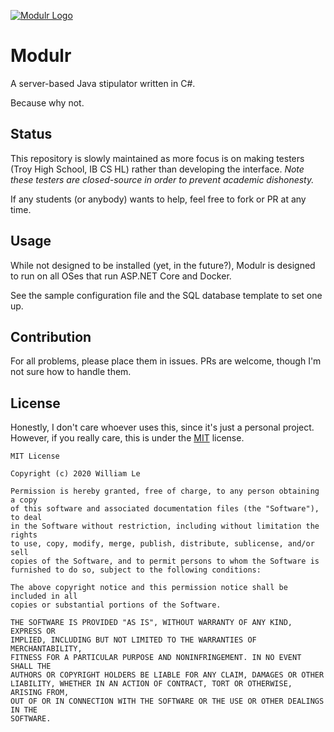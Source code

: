 ﻿[![Modulr Logo](https://modulr.williamle.com/img/paneltransparent.png)](https://modulr.williamle.com)
# Modulr
A server-based Java stipulator written in C#.

Because why not.

## Status
This repository is slowly maintained as more focus is on making testers (Troy High School, IB CS HL) rather than developing the interface. *Note these testers are closed-source in order to prevent academic dishonesty.*

If any students (or anybody) wants to help, feel free to fork or PR at any time.

## Usage
While not designed to be installed (yet, in the future?), Modulr is designed to run on all OSes that run ASP.NET Core and Docker.

See the sample configuration file and the SQL database template to set one up.

## Contribution
For all problems, please place them in issues. PRs are welcome, though I'm not sure how to handle them.

## License
Honestly, I don't care whoever uses this, since it's just a personal project. However, if you really care, this is under the [MIT](https://choosealicense.com/licenses/mit/) license.

```
MIT License

Copyright (c) 2020 William Le

Permission is hereby granted, free of charge, to any person obtaining a copy
of this software and associated documentation files (the "Software"), to deal
in the Software without restriction, including without limitation the rights
to use, copy, modify, merge, publish, distribute, sublicense, and/or sell
copies of the Software, and to permit persons to whom the Software is
furnished to do so, subject to the following conditions:

The above copyright notice and this permission notice shall be included in all
copies or substantial portions of the Software.

THE SOFTWARE IS PROVIDED "AS IS", WITHOUT WARRANTY OF ANY KIND, EXPRESS OR
IMPLIED, INCLUDING BUT NOT LIMITED TO THE WARRANTIES OF MERCHANTABILITY,
FITNESS FOR A PARTICULAR PURPOSE AND NONINFRINGEMENT. IN NO EVENT SHALL THE
AUTHORS OR COPYRIGHT HOLDERS BE LIABLE FOR ANY CLAIM, DAMAGES OR OTHER
LIABILITY, WHETHER IN AN ACTION OF CONTRACT, TORT OR OTHERWISE, ARISING FROM,
OUT OF OR IN CONNECTION WITH THE SOFTWARE OR THE USE OR OTHER DEALINGS IN THE
SOFTWARE.
```